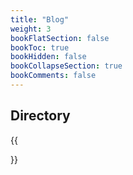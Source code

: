 ```yaml
---
title: "Blog"
weight: 3
bookFlatSection: false
bookToc: true
bookHidden: false
bookCollapseSection: true
bookComments: false
---
```


<!--more-->

## Directory
{{<section>}}
